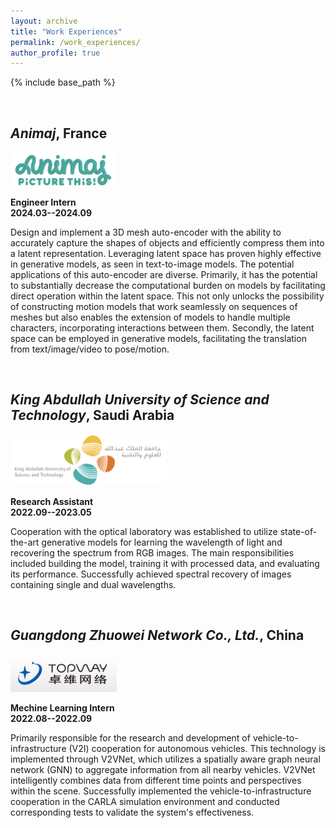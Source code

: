 ```yaml
---
layout: archive
title: "Work Experiences"
permalink: /work_experiences/
author_profile: true
---
```


{% include base_path %}

<br />

*Animaj*, France
------

<img src="../images/animaj.png" width="170">

**Engineer Intern <br> 2024.03--2024.09**

Design and implement a 3D mesh auto-encoder with the ability to accurately capture the shapes of objects and efficiently compress them into a latent representation. Leveraging latent space has proven highly effective in generative models, as seen in text-to-image models. The potential applications of this auto-encoder are diverse. Primarily, it has the potential to substantially decrease the computational burden on models by facilitating direct operation within the latent space. This not only unlocks the possibility of constructing motion models that work seamlessly on sequences of meshes but also enables the extension of models to handle multiple characters, incorporating interactions between them. Secondly, the latent space can be employed in generative models, facilitating the translation from text/image/video to pose/motion.

<br />

*King Abdullah University of Science and Technology*, Saudi Arabia
------

<img src="../images/kaust.png" width="250">

**Research Assistant <br> 2022.09--2023.05**

Cooperation with the optical laboratory was established to utilize state-of-the-art generative models for learning the wavelength of light and recovering the spectrum from RGB images. The main responsibilities included building the model, training it with processed data, and evaluating its performance. Successfully achieved spectral recovery of images containing single and dual wavelengths.

<br />

*Guangdong Zhuowei Network Co., Ltd.*, China
------

<img src="../images/zhuowei.png" width="170" />

**Mechine Learning Intern <br> 2022.08--2022.09**

Primarily responsible for the research and development of vehicle-to-infrastructure (V2I) cooperation for autonomous vehicles. This technology is implemented through V2VNet, which utilizes a spatially aware graph neural network (GNN) to aggregate information from all nearby vehicles. V2VNet intelligently combines data from different time points and perspectives within the scene. Successfully implemented the vehicle-to-infrastructure cooperation in the CARLA simulation environment and conducted corresponding tests to validate the system's effectiveness.
